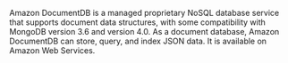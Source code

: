 Amazon DocumentDB is a managed proprietary NoSQL database service that supports document data structures, with some compatibility with MongoDB version 3.6 and version 4.0. As a document database, Amazon DocumentDB can store, query, and index JSON data. It is available on Amazon Web Services.